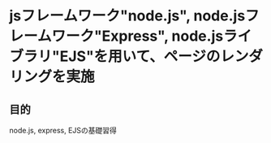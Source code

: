 # jsフレームワーク"node.js", node.jsフレームワーク"Express", node.jsライブラリ"EJS"を用いて、ページのレンダリングを実施

##  目的 
node.js, express, EJSの基礎習得
